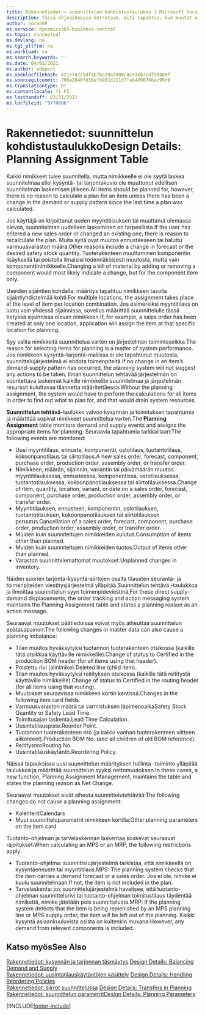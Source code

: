 ```yaml
---
title: Rakennetiedot – suunnittelun kohdistustaulukko | Microsoft Docs
description: Tässä ohjeaiheessa kerrotaan, mitä tapahtuu, kun muutat nimikkeen suunnittelua.
author: SorenGP
ms.service: dynamics365-business-central
ms.topic: conceptual
ms.devlang: na
ms.tgt_pltfrm: na
ms.workload: na
ms.search.keywords: ''
ms.date: 04/01/2021
ms.author: edupont
ms.openlocfilehash: 621e747cbdf4b7ba19ad900c4c91eb3edfd8480f
ms.sourcegitcommit: 766e2840fd16efb901d211d7fa64d96766ac99d9
ms.translationtype: HT
ms.contentlocale: fi-FI
ms.lasthandoff: 03/31/2021
ms.locfileid: "5770886"
---
```

# <a name="design-details-planning-assignment-table"></a><span data-ttu-id="5f3a9-103">Rakennetiedot: suunnittelun kohdistustaulukko</span><span class="sxs-lookup"><span data-stu-id="5f3a9-103">Design Details: Planning Assignment Table</span></span>
<span data-ttu-id="5f3a9-104">Kaikki nimikkeet tulee suunnitella, mutta nimikkeelle ei ole syytä laskea suunnitelmaa ellei kysyntä- tai tarjontakuvio ole muuttunut edellisen suunnitelman laskemisen jälkeen.</span><span class="sxs-lookup"><span data-stu-id="5f3a9-104">All items should be planned for, however, there is no reason to calculate a plan for an item unless there has been a change in the demand or supply pattern since the last time a plan was calculated.</span></span>  

<span data-ttu-id="5f3a9-105">Jos käyttäjä on kirjoittanut uuden myyntitilauksen tai muuttanut olemassa olevaa, suunnitelman uudelleen laskeminen on tarpeellista.</span><span class="sxs-lookup"><span data-stu-id="5f3a9-105">If the user has entered a new sales order or changed an existing one, there is reason to recalculate the plan.</span></span> <span data-ttu-id="5f3a9-106">Muita syitä ovat muutos ennusteeseen tai haluttu varmuusvaraston määrä.</span><span class="sxs-lookup"><span data-stu-id="5f3a9-106">Other reasons include a change in forecast or the desired safety stock quantity.</span></span> <span data-ttu-id="5f3a9-107">Tuoterakenteen muuttaminen komponentin lisäyksellä tai poistolla ilmaisisi todennäköisesti muutosta, mutta vain komponenttinimikkeelle.</span><span class="sxs-lookup"><span data-stu-id="5f3a9-107">Changing a bill of material by adding or removing a component would most likely indicate a change, but for the component item only.</span></span>  

<span data-ttu-id="5f3a9-108">Useiden sijaintien kohdalla, määritys tapahtuu nimikkeen tasolla sijaintiyhdistelmää kohti.</span><span class="sxs-lookup"><span data-stu-id="5f3a9-108">For multiple locations, the assignment takes place at the level of item per location combination.</span></span> <span data-ttu-id="5f3a9-109">Jos esimerkiksi myyntitilaus on luotu vain yhdessä sijainnissa, sovellus määrittää suunnittelulle tässä tietyssä sijainnissa olevan nimikkeen.</span><span class="sxs-lookup"><span data-stu-id="5f3a9-109">If, for example, a sales order has been created at only one location, application will assign the item at that specific location for planning.</span></span>  

<span data-ttu-id="5f3a9-110">Syy valita nimikkeitä suunnittelua varten on järjestelmän toimintaseikka.</span><span class="sxs-lookup"><span data-stu-id="5f3a9-110">The reason for selecting items for planning is a matter of system performance.</span></span> <span data-ttu-id="5f3a9-111">Jos nimikkeen kysyntä–tarjonta-mallissa ei ole tapahtunut muutosta, suunnittelujärjestelmä ei ehdota toimenpiteitä.</span><span class="sxs-lookup"><span data-stu-id="5f3a9-111">If no change in an item’s demand-supply pattern has occurred, the planning system will not suggest any actions to be taken.</span></span> <span data-ttu-id="5f3a9-112">Ilman suunnittelun tehtävää järjestelmän on suoritettava laskennat kaikille nimikkeille suunnitelmaa ja järjestelmän resurssit kuluttavaa tilannetta määritettäessä.</span><span class="sxs-lookup"><span data-stu-id="5f3a9-112">Without the planning assignment, the system would have to perform the calculations for all items in order to find out what to plan for, and that would drain system resources.</span></span>  

<span data-ttu-id="5f3a9-113">**Suunnittelun tehtävä**-taulukko valvoo kysynnän ja toimituksen tapahtumia ja määrittää sopivat nimikkeet suunnittelua varten.</span><span class="sxs-lookup"><span data-stu-id="5f3a9-113">The **Planning Assignment** table monitors demand and supply events and assigns the appropriate items for planning.</span></span> <span data-ttu-id="5f3a9-114">Seuraavia tapahtumia tarkkaillaan:</span><span class="sxs-lookup"><span data-stu-id="5f3a9-114">The following events are monitored:</span></span>  

* <span data-ttu-id="5f3a9-115">Uusi myyntitilaus, ennuste, komponentti, ostotilaus, tuotantotilaus, kokoonpanotilaus tai siirtotilaus.</span><span class="sxs-lookup"><span data-stu-id="5f3a9-115">A new sales order, forecast, component, purchase order, production order, assembly order, or transfer order.</span></span>  
* <span data-ttu-id="5f3a9-116">Nimikkeen, määrän, sijainnin, variantin tai päivämäärän muutos myyntitilauksessa, ennusteessa, komponentissa, ostotilauksessa, tuotantotilauksessa, kokoonpanotilauksessa tai siirtotilauksessa.</span><span class="sxs-lookup"><span data-stu-id="5f3a9-116">Change of item, quantity, location, variant, or date on a sales order, forecast, component, purchase order, production order, assembly order, or transfer order.</span></span>  
* <span data-ttu-id="5f3a9-117">Myyntitilauksen, ennusteen, komponentin, ostotilauksen, tuotantotilauksen, kokoonpanotilauksen tai siirtotilauksen peruutus.</span><span class="sxs-lookup"><span data-stu-id="5f3a9-117">Cancellation of a sales order, forecast, component, purchase order, production order, assembly order, or transfer order.</span></span>  
* <span data-ttu-id="5f3a9-118">Muiden kuin suunniteltujen nimikkeiden kulutus.</span><span class="sxs-lookup"><span data-stu-id="5f3a9-118">Consumption of items other than planned.</span></span>  
* <span data-ttu-id="5f3a9-119">Muiden kuin suunniteltujen nimikkeiden tuotos.</span><span class="sxs-lookup"><span data-stu-id="5f3a9-119">Output of items other than planned.</span></span>  
* <span data-ttu-id="5f3a9-120">Varaston suunnittelemattomat muutokset.</span><span class="sxs-lookup"><span data-stu-id="5f3a9-120">Unplanned changes in inventory.</span></span>  

<span data-ttu-id="5f3a9-121">Näiden suorien tarjonta-kysyntä-siirtojen osalta tilausten seuranta- ja toimenpiteiden viestitysjärjestelmä ylläpitää Suunnittelun tehtävä -taulukkoa ja ilmoittaa suunnittelun syyn toimenpideviestinä.</span><span class="sxs-lookup"><span data-stu-id="5f3a9-121">For these direct supply-demand displacements, the order tracking and action messaging system maintains the Planning Assignment table and states a planning reason as an action message.</span></span>  

<span data-ttu-id="5f3a9-122">Seuraavat muutokset päätiedoissa voivat myös aiheuttaa suunnittelun epätasapainon:</span><span class="sxs-lookup"><span data-stu-id="5f3a9-122">The following changes in master data can also cause a planning imbalance:</span></span>  

* <span data-ttu-id="5f3a9-123">Tilan muutos hyväksytyksi tuotannon tuoterakenteen otsikossa (kaikille tätä otsikkoa käyttäville nimikkeille).</span><span class="sxs-lookup"><span data-stu-id="5f3a9-123">Change of status to Certified in the production BOM header (for all items using that header).</span></span>  
* <span data-ttu-id="5f3a9-124">Poistettu rivi (alinimike).</span><span class="sxs-lookup"><span data-stu-id="5f3a9-124">Deleted line (child item).</span></span>  
* <span data-ttu-id="5f3a9-125">Tilan muutos hyväksytyksi reitityksen otsikossa (kaikille tätä reititystä käyttäville nimikkeille).</span><span class="sxs-lookup"><span data-stu-id="5f3a9-125">Change of status to Certified in the routing header (for all items using that routing).</span></span>  
* <span data-ttu-id="5f3a9-126">Muutokset seuraavissa nimikkeen kortin kentissä.</span><span class="sxs-lookup"><span data-stu-id="5f3a9-126">Changes in the following item card fields.</span></span>  
* <span data-ttu-id="5f3a9-127">Varmuusvaraston määrä tai varmistuksen läpimenoaika</span><span class="sxs-lookup"><span data-stu-id="5f3a9-127">Safety Stock Quantity or Safety Lead Time.</span></span>  
* <span data-ttu-id="5f3a9-128">Toimitusajan laskenta.</span><span class="sxs-lookup"><span data-stu-id="5f3a9-128">Lead Time Calculation.</span></span>  
* <span data-ttu-id="5f3a9-129">Uusintatilauspiste.</span><span class="sxs-lookup"><span data-stu-id="5f3a9-129">Reorder Point.</span></span>  
* <span data-ttu-id="5f3a9-130">Tuotannon tuoterakenteen nro (ja kaikki vanhan tuoterakenteen viitteen alikohteet).</span><span class="sxs-lookup"><span data-stu-id="5f3a9-130">Production BOM No. (and all children of old BOM reference).</span></span>  
* <span data-ttu-id="5f3a9-131">Reititysnro</span><span class="sxs-lookup"><span data-stu-id="5f3a9-131">Routing No.</span></span>  
* <span data-ttu-id="5f3a9-132">Uusintatilauskäytäntö.</span><span class="sxs-lookup"><span data-stu-id="5f3a9-132">Reordering Policy.</span></span>  

<span data-ttu-id="5f3a9-133">Näissä tapauksissa uusi suunnittelun määrityksen hallinta -toiminto ylläpitää taulukkoa ja määrittää suunnittelun syyksi nettomuutoksen.</span><span class="sxs-lookup"><span data-stu-id="5f3a9-133">In these cases, a new function, Planning Assignment Management, maintains the table and states the planning reason as Net Change.</span></span>  

<span data-ttu-id="5f3a9-134">Seuraavat muutokset eivät aiheuta suunnittelutehtävää:</span><span class="sxs-lookup"><span data-stu-id="5f3a9-134">The following changes do not cause a planning assignment:</span></span>  

* <span data-ttu-id="5f3a9-135">Kalenterit</span><span class="sxs-lookup"><span data-stu-id="5f3a9-135">Calendars</span></span>  
* <span data-ttu-id="5f3a9-136">Muut suunnitteluparametrit nimikkeen kortilla:</span><span class="sxs-lookup"><span data-stu-id="5f3a9-136">Other planning parameters on the item card</span></span>  

<span data-ttu-id="5f3a9-137">Tuotanto-ohjelman ja tarvelaskennan laskentaa koskevat seuraavat rajoitukset:</span><span class="sxs-lookup"><span data-stu-id="5f3a9-137">When calculating an MPS or an MRP, the following restrictions apply:</span></span>  

* <span data-ttu-id="5f3a9-138">Tuotanto-ohjelma: suunnittelujärjestelmä tarkistaa, että nimikkeellä on kysyntäennuste tai myyntitilaus.</span><span class="sxs-lookup"><span data-stu-id="5f3a9-138">MPS: The planning system checks that the item carries a demand forecast or a sales order.</span></span> <span data-ttu-id="5f3a9-139">Jos ei ole, nimike ei kuulu suunnitelmaan.</span><span class="sxs-lookup"><span data-stu-id="5f3a9-139">If not, the item is not included in the plan.</span></span>  
* <span data-ttu-id="5f3a9-140">Tarvelaskenta: jos suunnittelujärjestelmä havaitsee, että tuotanto-ohjelman suunnittelurivi tai tuotanto-ohjelman toimitustilaus täydentää nimikettä, nimike jätetään pois suunnittelusta.</span><span class="sxs-lookup"><span data-stu-id="5f3a9-140">MRP: If the planning system detects that the item is being replenished by an MPS planning line or MPS supply order, the item will be left out of the planning.</span></span> <span data-ttu-id="5f3a9-141">Kaikki kysyntä asiaankuuluvista osista on kuitenkin mukana.</span><span class="sxs-lookup"><span data-stu-id="5f3a9-141">However, any demand from relevant components is included.</span></span>  

## <a name="see-also"></a><span data-ttu-id="5f3a9-142">Katso myös</span><span class="sxs-lookup"><span data-stu-id="5f3a9-142">See Also</span></span>  
<span data-ttu-id="5f3a9-143">[Rakennetiedot: kysynnän ja tarjonnan täsmäytys](design-details-balancing-demand-and-supply.md) </span><span class="sxs-lookup"><span data-stu-id="5f3a9-143">[Design Details: Balancing Demand and Supply](design-details-balancing-demand-and-supply.md) </span></span>  
<span data-ttu-id="5f3a9-144">[Rakennetiedot: uusintatilauskäytäntöjen käsittely](design-details-handling-reordering-policies.md) </span><span class="sxs-lookup"><span data-stu-id="5f3a9-144">[Design Details: Handling Reordering Policies](design-details-handling-reordering-policies.md) </span></span>  
<span data-ttu-id="5f3a9-145">[Rakennetiedot: siirrot suunnittelussa](design-details-transfers-in-planning.md) </span><span class="sxs-lookup"><span data-stu-id="5f3a9-145">[Design Details: Transfers in Planning](design-details-transfers-in-planning.md) </span></span>  
[<span data-ttu-id="5f3a9-146">Rakennetiedot: suunnittelun parametrit</span><span class="sxs-lookup"><span data-stu-id="5f3a9-146">Design Details: Planning Parameters</span></span>](design-details-planning-parameters.md)  


[!INCLUDE[footer-include](includes/footer-banner.md)]